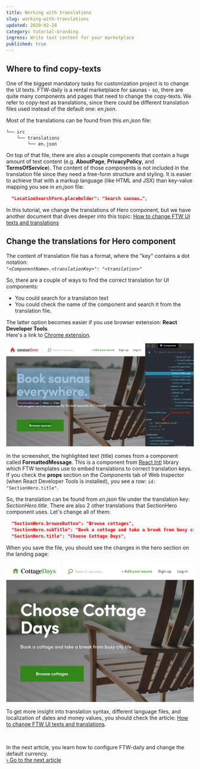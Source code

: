 ```yaml
---
title: Working with translations
slug: working-with-translations
updated: 2020-02-28
category: tutorial-branding
ingress: Write text content for your marketplace
published: true
---
```


## Where to find copy-texts

One of the biggest mandatory tasks for customization project is to
change the UI texts. FTW-daily is a rental marketplace for saunas - so,
there are quite many components and pages that need to change the
copy-texts. We refer to copy-text as translations, since there could be
different translation files used instead of the default one: _en.json_.

Most of the translations can be found from this _en.json_ file:

```shell
└── src
    └── translations
        └── en.json
```

On top of that file, there are also a couple components that contain a
huge amount of text content (e.g. **AboutPage**, **PrivacyPolicy**, and
**TermsOfService**). The content of those components is not included in
the translation file since they need a free-form structure and styling.
It is easier to achieve that with a markup language (like HTML and JSX)
than key-value mapping you see in _en.json_ file:

```json
  "LocationSearchForm.placeholder": "Search saunas…",
```

In this tutorial, we change the translations of Hero component, but we
have another document that dives deeper into this topic:
[How to change FTW UI texts and translations](/guides/how-to-change-ftw-ui-texts-and-translations/)

## Change the translations for Hero component

The content of translation file has a format, where the "key" contains a
dot notation:<br />
_`"<ComponentName>.<translationKey>": "<translation>"`_

So, there are a couple of ways to find the correct translation for UI
components:

- You could search for a translation text
- You could check the name of the component and search it from the
  translation file.

The latter option becomes easier if you use browser extension: **React
Developer Tools**.<br /> Here's a link to
[Chrome extension](https://chrome.google.com/webstore/search/React%20Developer%20Tools?hl=en).

![Hero title selected with React Developer Tools](./react-devtools.png)

In the screenshot, the highlighted text (title) comes from a component
called **FormattedMessage**. This is a component from
[React Intl](https://github.com/formatjs/react-intl) library which FTW
templates use to embed translations to correct translation keys. If you
check the **props** section on the _Components_ tab of Web Inspector
(when React Developer Tools is installed), you see a row:
`id: "SectionHero.title"`.

So, the translation can be found from _en.json_ file under the
translation key: _SectionHero.title_. There are also 2 other
translations that SectionHero component uses. Let's change all of them:

```json
  "SectionHero.browseButton": "Browse cottages",
  "SectionHero.subTitle": "Book a cottage and take a break from busy city life",
  "SectionHero.title": "Choose Cottage Days",
```

When you save the file, you should see the changes in the hero section
on the landing page:

![Hero section with updated translations](./hero-with-updated-translations.png)

To get more insight into translation syntax, different language files,
and localization of dates and money values, you should check the
article:
[How to change FTW UI texts and translations](/guides/how-to-change-ftw-ui-texts-and-translations/).

<br />

In the next article, you learn how to configure FTW-daily and change the
default currency.<br />
[› Go to the next article](/tutorial-branding/configurations/)
